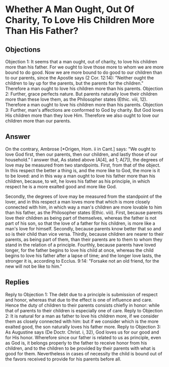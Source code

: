 # Whether A Man Ought, Out Of Charity, To Love His Children More Than His Father?
## Objections
Objection 1: It seems that a man ought, out of charity, to love his children more than his father. For we ought to love those more to whom we are more bound to do good. Now we are more bound to do good to our children than to our parents, since the Apostle says (2 Cor. 12:14): "Neither ought the children to lay up for the parents, but the parents for the children." Therefore a man ought to love his children more than his parents.
Objection 2: Further, grace perfects nature. But parents naturally love their children more than these love them, as the Philosopher states (Ethic. viii, 12). Therefore a man ought to love his children more than his parents.
Objection 3: Further, man's affections are conformed to God by charity. But God loves His children more than they love Him. Therefore we also ought to love our children more than our parents.
## Answer
On the contrary, Ambrose [*Origen, Hom. ii in Cant.] says: "We ought to love God first, then our parents, then our children, and lastly those of our household."
I answer that, As stated above (A[4], ad 1; A[7]), the degrees of love may be measured from two standpoints. First, from that of the object. In this respect the better a thing is, and the more like to God, the more is it to be loved: and in this way a man ought to love his father more than his children, because, to wit, he loves his father as his principle, in which respect he is a more exalted good and more like God.

Secondly, the degrees of love may be measured from the standpoint of the lover, and in this respect a man loves more that which is more closely connected with him, in which way a man's children are more lovable to him than his father, as the Philosopher states (Ethic. viii). First, because parents love their children as being part of themselves, whereas the father is not part of his son, so that the love of a father for his children, is more like a man's love for himself. Secondly, because parents know better that so and so is their child than vice versa. Thirdly, because children are nearer to their parents, as being part of them, than their parents are to them to whom they stand in the relation of a principle. Fourthly, because parents have loved longer, for the father begins to love his child at once, whereas the child begins to love his father after a lapse of time; and the longer love lasts, the stronger it is, according to Ecclus. 9:14: "Forsake not an old friend, for the new will not be like to him."
## Replies
Reply to Objection 1: The debt due to a principle is submission of respect and honor, whereas that due to the effect is one of influence and care. Hence the duty of children to their parents consists chiefly in honor: while that of parents to their children is especially one of care.
Reply to Objection 2: It is natural for a man as father to love his children more, if we consider them as closely connected with him: but if we consider which is the more exalted good, the son naturally loves his father more.
Reply to Objection 3: As Augustine says (De Doctr. Christ. i, 32), God loves us for our good and for His honor. Wherefore since our father is related to us as principle, even as God is, it belongs properly to the father to receive honor from his children, and to the children to be provided by their parents with what is good for them. Nevertheless in cases of necessity the child is bound out of the favors received to provide for his parents before all.